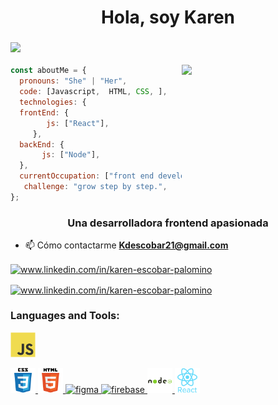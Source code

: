 <h1 align="center">Hola, soy Karen</h1>

### <img src="https://media.giphy.com/media/VgCDAzcKvsR6OM0uWg/giphy.gif" width="50"> 
<img align='right' src="https://media.giphy.com/media/ieyl9zmCjO4b4t6qoY/giphy.gif" width="230">


 ```javascript
const aboutMe = {
   pronouns: "She" | "Her",
   code: [Javascript,  HTML, CSS, ],
   technologies: {
   frontEnd: {
         js: ["React"],
      },
   backEnd: {
        js: ["Node"],   
   },
   currentOccupation: ["front end developer lababoratoria graduate"],
    challenge: "grow step by step.",
};
```
<h3 align="center">Una desarrolladora frontend apasionada</h3>

- 📫 Cómo contactarme **Kdescobar21@gmail.com**
<p align="left">
<a href=" https://linkedin.com/in/www.linkedin.com/in/karen-escobar-palomino" target="blank"><img align="center" src="https://raw.githubusercontent.com/rahuldkjain/github-profile-readme-generator/master/src/images/icons/Social/linked-in-alt.svg" alt="www.linkedin.com/in/karen-escobar-palomino" height=" 30" width="40" /></a>
</p>
<p align="left">
<a href=" https://linkedin.com/in/www.linkedin.com/in/karen-escobar-palomino" target="blank"><img align="center" src="https://raw.githubusercontent.com/rahuldkjain/github-profile-readme-generator/master/src/images/icons/Social/linked-in-alt.svg" alt="www.linkedin.com/in/karen-escobar-palomino" height=" 30" width="40" /></a>
</p>

<h3 align="left">Languages and Tools:</h3>
<p  <a href="https://developer.mozilla.org/en-US/docs/Web/JavaScript" target="_blank" rel="noreferrer"> <img src="https://raw.githubusercontent.com/devicons/devicon/master/icons/javascript/javascript-original.svg" alt="javascript" width="40" height="40"/> </a>
 <p align="left"> <a href="https://www.w3schools.com/css/" target="_blank" rel="noreferrer"> <img src="https://raw.githubusercontent.com/devicons/devicon/master/icons/css3/css3-original-wordmark.svg" alt="css3" width="40" height="40"/> </a> 
<a href="https://www.w3.org/html/" target="_blank" rel="noreferrer"> <img src="https://raw.githubusercontent.com/devicons/devicon/master/icons/html5/html5-original-wordmark.svg" alt="html5" width="40" height="40"/> </a> <a href="https://www.figma.com/" target="_blank" rel="noreferrer"> <img src="https://www.vectorlogo.zone/logos/figma/figma-icon.svg" alt="figma" width="40" height="40"/> </a>
 <a href="https://firebase.google.com/" target="_blank" rel="noreferrer"> <img src="https://www.vectorlogo.zone/logos/firebase/firebase-icon.svg" alt="firebase" width="40" height="40"/> </a> 
 <a href="https://nodejs.org" target="_blank" rel="noreferrer"> <img src="https://raw.githubusercontent.com/devicons/devicon/master/icons/nodejs/nodejs-original-wordmark.svg" alt="nodejs" width="40" height="40"/> </a>
 <a href="https: //reactjs.org/" target="_blank" rel="noreferrer"> <img src="https://raw.githubusercontent.com/devicons/devicon/master/icons/react/react-original-wordmark.svg " alt="reaccionar" width="40" height="40"/> </a>
